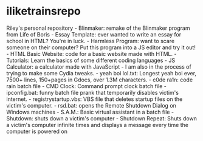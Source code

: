 # iliketrainsrepo
Riley's personal repository - Blinmaker: remake of the Blinmaker program from Life of Boris - Essay Template: ever wanted to write an essay for school in HTML? You're in luck. - Harmless Program: want to scare someone on their computer? Put this program into a JS editor and try it out! - HTML Basic Website: code for a basic website made with HTML. - Tutorials: Learn the basics of some different coding languages - JS Calculator: a calculator made with JavaScript - I am also in the process of trying to make some Cydia tweaks. - yeah boi lol.txt: Longest yeah boi ever, 7500+ lines, 150+pages in Gdocs, over 1.3M characters. - c0de ra1n: code rain batch file - CMD Clock: Command prompt clock batch file - ipconfig.bat: funny batch file prank that temporarily disables victim's internet. - registrystartup.vbs: VBS file that deletes startup files on the victim's computer. - rsd.bat: opens the Remote Shutdown Dialog on Windows machines - S.A.M.: Basic virtual assistant in a batch file - Shutdown: shuts down a victim's computer - Shutdown Repeat: Shuts down a victim's computer infinite times and displays a message every time the computer is powered on
